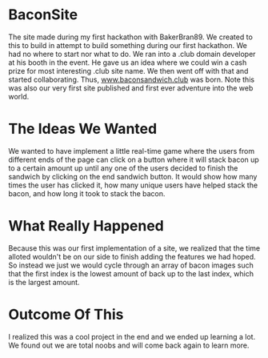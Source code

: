 # BaconSite
The site made during my first hackathon with BakerBran89. We created to this to build in attempt to build something during our
first hackathon. We had no where to start nor what to do. We ran into a .club domain developer at his booth in the event. He gave us an idea where we could win a cash prize for most interesting .club site name. We then went off with that and started collaborating. Thus, www.baconsandwich.club was born. Note this was also our very first site published and first ever adventure into the web world. 

# The Ideas We Wanted
We wanted to have implement a little real-time game where the users from different ends of the page can click on a button where it will stack bacon up to a certain amount up until any one of the users decided to finish the sandwich by clicking on the end sandwich button. It would show how many times the user has clicked it, how many unique users have helped stack the bacon, and how long it took to stack the bacon.

# What Really Happened
Because this was our first implementation of a site, we realized that the time alloted wouldn't be on our side to finish adding the features we had hoped. So instead we just we would cycle through an array of bacon images such that the first index is the lowest amount of back up to the last index, which is the largest amount.

# Outcome Of This
I realized this was a cool project in the end and we ended up learning a lot. We found out we are total noobs and will come back again to learn more.
